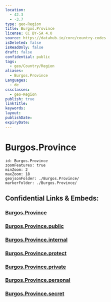 ```yaml
---
location:
  - 42.3
  - -3.7
type: geo-Region
title: Burgos.Province
license: CC BY-SA 4.0
source: https://datahub.io/core/country-codes
isDeleted: false
isReadOnly: false
draft: false
confidential: public
tags:
  - geo/Country/Region
aliases:
  - Burgos.Province
Languages:
  - de
cssclasses:
  - geo-Region
publish: true
linkTitle:
keywords:
layout:
publishDate:
expiryDate:
---
```


# Burgos.Province

```leaflet
id: Burgos.Province
zoomFeatures: true 
minZoom: 2 
maxZoom: 18
geojsonFolder: ./Burgos.Province/
markerFolder: ./Burgos.Province/
```


## Confidential Links & Embeds: 

### [Burgos.Province](/_Standards/Earth/Continent/Europe/Europe~South/Spain/Provinces~Spain/Castilla_y_León/counties~Castillay_León/Burgos.Province.md) 

### [Burgos.Province.public](/_public/Earth/Continent/Europe/Europe~South/Spain/Provinces~Spain/Castilla_y_León/counties~Castillay_León/Burgos.Province.public.md) 

### [Burgos.Province.internal](/_internal/Earth/Continent/Europe/Europe~South/Spain/Provinces~Spain/Castilla_y_León/counties~Castillay_León/Burgos.Province.internal.md) 

### [Burgos.Province.protect](/_protect/Earth/Continent/Europe/Europe~South/Spain/Provinces~Spain/Castilla_y_León/counties~Castillay_León/Burgos.Province.protect.md) 

### [Burgos.Province.private](/_private/Earth/Continent/Europe/Europe~South/Spain/Provinces~Spain/Castilla_y_León/counties~Castillay_León/Burgos.Province.private.md) 

### [Burgos.Province.personal](/_personal/Earth/Continent/Europe/Europe~South/Spain/Provinces~Spain/Castilla_y_León/counties~Castillay_León/Burgos.Province.personal.md) 

### [Burgos.Province.secret](/_secret/Earth/Continent/Europe/Europe~South/Spain/Provinces~Spain/Castilla_y_León/counties~Castillay_León/Burgos.Province.secret.md)

